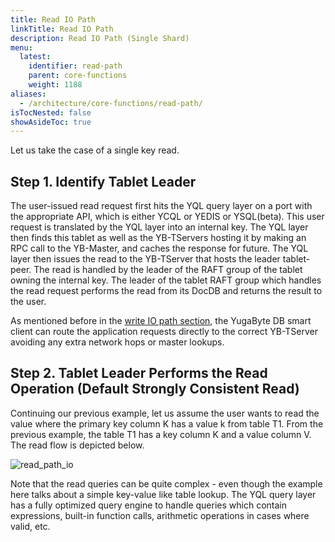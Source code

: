 ```yaml
---
title: Read IO Path
linkTitle: Read IO Path
description: Read IO Path (Single Shard)
menu:
  latest:
    identifier: read-path
    parent: core-functions
    weight: 1188
aliases:
  - /architecture/core-functions/read-path/
isTocNested: false
showAsideToc: true
---
```


Let us take the case of a single key read.

## Step 1. Identify Tablet Leader

The user-issued read request first hits the YQL query layer on a port with the appropriate API, which is either YCQL or YEDIS or YSQL(beta). This user request is translated by the YQL layer into an internal key. The
YQL layer then finds this tablet as well as the YB-TServers hosting it by making an RPC call to the
YB-Master, and caches the response for future. The YQL layer then issues the read to the YB-TServer
that hosts the leader tablet-peer. The read is handled by the leader of the RAFT group of the tablet
owning the internal key. The leader of the tablet RAFT group which handles the read request performs
the read from its DocDB and returns the result to the user.

As mentioned before in the [write IO path section](../write-path/#step-1-identify-tablet-leader), the YugaByte DB smart
client can route the application requests directly to the correct YB-TServer avoiding any extra
network hops or master lookups.

## Step 2. Tablet Leader Performs the Read Operation (Default Strongly Consistent Read)

Continuing our previous example, let us assume the user wants to read the value where the primary
key column K has a value k from table T1. From the previous example, the table T1 has a key column K
and a value column V. The read flow is depicted below.

![read_path_io](/images/architecture/read_path_io.png)

Note that the read queries can be quite complex - even though the example here talks about a simple
key-value like table lookup. The YQL query layer has a fully optimized query engine to handle
queries which contain expressions, built-in function calls, arithmetic operations in cases where
valid, etc.
